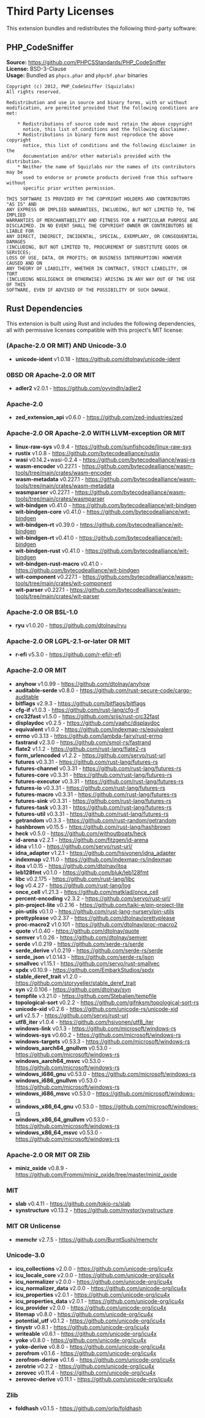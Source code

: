 # Third Party Licenses

This extension bundles and redistributes the following third-party software:

## PHP_CodeSniffer

**Source:** https://github.com/PHPCSStandards/PHP_CodeSniffer  
**License:** BSD-3-Clause  
**Usage:** Bundled as `phpcs.phar` and `phpcbf.phar` binaries

```
Copyright (c) 2012, PHP_CodeSniffer (Squizlabs)
All rights reserved.

Redistribution and use in source and binary forms, with or without
modification, are permitted provided that the following conditions are met:

    * Redistributions of source code must retain the above copyright
      notice, this list of conditions and the following disclaimer.
    * Redistributions in binary form must reproduce the above copyright
      notice, this list of conditions and the following disclaimer in the
      documentation and/or other materials provided with the distribution.
    * Neither the name of Squizlabs nor the names of its contributors may be
      used to endorse or promote products derived from this software without
      specific prior written permission.

THIS SOFTWARE IS PROVIDED BY THE COPYRIGHT HOLDERS AND CONTRIBUTORS "AS IS" AND
ANY EXPRESS OR IMPLIED WARRANTIES, INCLUDING, BUT NOT LIMITED TO, THE IMPLIED
WARRANTIES OF MERCHANTABILITY AND FITNESS FOR A PARTICULAR PURPOSE ARE
DISCLAIMED. IN NO EVENT SHALL THE COPYRIGHT OWNER OR CONTRIBUTORS BE LIABLE FOR
ANY DIRECT, INDIRECT, INCIDENTAL, SPECIAL, EXEMPLARY, OR CONSEQUENTIAL DAMAGES
(INCLUDING, BUT NOT LIMITED TO, PROCUREMENT OF SUBSTITUTE GOODS OR SERVICES;
LOSS OF USE, DATA, OR PROFITS; OR BUSINESS INTERRUPTION) HOWEVER CAUSED AND ON
ANY THEORY OF LIABILITY, WHETHER IN CONTRACT, STRICT LIABILITY, OR TORT
(INCLUDING NEGLIGENCE OR OTHERWISE) ARISING IN ANY WAY OUT OF THE USE OF THIS
SOFTWARE, EVEN IF ADVISED OF THE POSSIBILITY OF SUCH DAMAGE.
```

## Rust Dependencies

This extension is built using Rust and includes the following dependencies, all with permissive licenses compatible with this project's MIT license:

### (Apache-2.0 OR MIT) AND Unicode-3.0

- **unicode-ident** v1.0.18 - https://github.com/dtolnay/unicode-ident

### 0BSD OR Apache-2.0 OR MIT

- **adler2** v2.0.1 - https://github.com/oyvindln/adler2

### Apache-2.0

- **zed_extension_api** v0.6.0 - https://github.com/zed-industries/zed

### Apache-2.0 OR Apache-2.0 WITH LLVM-exception OR MIT

- **linux-raw-sys** v0.9.4 - https://github.com/sunfishcode/linux-raw-sys
- **rustix** v1.0.8 - https://github.com/bytecodealliance/rustix
- **wasi** v0.14.2+wasi-0.2.4 - https://github.com/bytecodealliance/wasi-rs
- **wasm-encoder** v0.227.1 - https://github.com/bytecodealliance/wasm-tools/tree/main/crates/wasm-encoder
- **wasm-metadata** v0.227.1 - https://github.com/bytecodealliance/wasm-tools/tree/main/crates/wasm-metadata
- **wasmparser** v0.227.1 - https://github.com/bytecodealliance/wasm-tools/tree/main/crates/wasmparser
- **wit-bindgen** v0.41.0 - https://github.com/bytecodealliance/wit-bindgen
- **wit-bindgen-core** v0.41.0 - https://github.com/bytecodealliance/wit-bindgen
- **wit-bindgen-rt** v0.39.0 - https://github.com/bytecodealliance/wit-bindgen
- **wit-bindgen-rt** v0.41.0 - https://github.com/bytecodealliance/wit-bindgen
- **wit-bindgen-rust** v0.41.0 - https://github.com/bytecodealliance/wit-bindgen
- **wit-bindgen-rust-macro** v0.41.0 - https://github.com/bytecodealliance/wit-bindgen
- **wit-component** v0.227.1 - https://github.com/bytecodealliance/wasm-tools/tree/main/crates/wit-component
- **wit-parser** v0.227.1 - https://github.com/bytecodealliance/wasm-tools/tree/main/crates/wit-parser

### Apache-2.0 OR BSL-1.0

- **ryu** v1.0.20 - https://github.com/dtolnay/ryu

### Apache-2.0 OR LGPL-2.1-or-later OR MIT

- **r-efi** v5.3.0 - https://github.com/r-efi/r-efi

### Apache-2.0 OR MIT

- **anyhow** v1.0.99 - https://github.com/dtolnay/anyhow
- **auditable-serde** v0.8.0 - https://github.com/rust-secure-code/cargo-auditable
- **bitflags** v2.9.3 - https://github.com/bitflags/bitflags
- **cfg-if** v1.0.3 - https://github.com/rust-lang/cfg-if
- **crc32fast** v1.5.0 - https://github.com/srijs/rust-crc32fast
- **displaydoc** v0.2.5 - https://github.com/yaahc/displaydoc
- **equivalent** v1.0.2 - https://github.com/indexmap-rs/equivalent
- **errno** v0.3.13 - https://github.com/lambda-fairy/rust-errno
- **fastrand** v2.3.0 - https://github.com/smol-rs/fastrand
- **flate2** v1.1.2 - https://github.com/rust-lang/flate2-rs
- **form_urlencoded** v1.2.2 - https://github.com/servo/rust-url
- **futures** v0.3.31 - https://github.com/rust-lang/futures-rs
- **futures-channel** v0.3.31 - https://github.com/rust-lang/futures-rs
- **futures-core** v0.3.31 - https://github.com/rust-lang/futures-rs
- **futures-executor** v0.3.31 - https://github.com/rust-lang/futures-rs
- **futures-io** v0.3.31 - https://github.com/rust-lang/futures-rs
- **futures-macro** v0.3.31 - https://github.com/rust-lang/futures-rs
- **futures-sink** v0.3.31 - https://github.com/rust-lang/futures-rs
- **futures-task** v0.3.31 - https://github.com/rust-lang/futures-rs
- **futures-util** v0.3.31 - https://github.com/rust-lang/futures-rs
- **getrandom** v0.3.3 - https://github.com/rust-random/getrandom
- **hashbrown** v0.15.5 - https://github.com/rust-lang/hashbrown
- **heck** v0.5.0 - https://github.com/withoutboats/heck
- **id-arena** v2.2.1 - https://github.com/fitzgen/id-arena
- **idna** v1.1.0 - https://github.com/servo/rust-url/
- **idna_adapter** v1.2.1 - https://github.com/hsivonen/idna_adapter
- **indexmap** v2.11.0 - https://github.com/indexmap-rs/indexmap
- **itoa** v1.0.15 - https://github.com/dtolnay/itoa
- **leb128fmt** v0.1.0 - https://github.com/bluk/leb128fmt
- **libc** v0.2.175 - https://github.com/rust-lang/libc
- **log** v0.4.27 - https://github.com/rust-lang/log
- **once_cell** v1.21.3 - https://github.com/matklad/once_cell
- **percent-encoding** v2.3.2 - https://github.com/servo/rust-url/
- **pin-project-lite** v0.2.16 - https://github.com/taiki-e/pin-project-lite
- **pin-utils** v0.1.0 - https://github.com/rust-lang-nursery/pin-utils
- **prettyplease** v0.2.37 - https://github.com/dtolnay/prettyplease
- **proc-macro2** v1.0.101 - https://github.com/dtolnay/proc-macro2
- **quote** v1.0.40 - https://github.com/dtolnay/quote
- **semver** v1.0.26 - https://github.com/dtolnay/semver
- **serde** v1.0.219 - https://github.com/serde-rs/serde
- **serde_derive** v1.0.219 - https://github.com/serde-rs/serde
- **serde_json** v1.0.143 - https://github.com/serde-rs/json
- **smallvec** v1.15.1 - https://github.com/servo/rust-smallvec
- **spdx** v0.10.9 - https://github.com/EmbarkStudios/spdx
- **stable_deref_trait** v1.2.0 - https://github.com/storyyeller/stable_deref_trait
- **syn** v2.0.106 - https://github.com/dtolnay/syn
- **tempfile** v3.21.0 - https://github.com/Stebalien/tempfile
- **topological-sort** v0.2.2 - https://github.com/gifnksm/topological-sort-rs
- **unicode-xid** v0.2.6 - https://github.com/unicode-rs/unicode-xid
- **url** v2.5.7 - https://github.com/servo/rust-url
- **utf8_iter** v1.0.4 - https://github.com/hsivonen/utf8_iter
- **windows-link** v0.1.3 - https://github.com/microsoft/windows-rs
- **windows-sys** v0.60.2 - https://github.com/microsoft/windows-rs
- **windows-targets** v0.53.3 - https://github.com/microsoft/windows-rs
- **windows_aarch64_gnullvm** v0.53.0 - https://github.com/microsoft/windows-rs
- **windows_aarch64_msvc** v0.53.0 - https://github.com/microsoft/windows-rs
- **windows_i686_gnu** v0.53.0 - https://github.com/microsoft/windows-rs
- **windows_i686_gnullvm** v0.53.0 - https://github.com/microsoft/windows-rs
- **windows_i686_msvc** v0.53.0 - https://github.com/microsoft/windows-rs
- **windows_x86_64_gnu** v0.53.0 - https://github.com/microsoft/windows-rs
- **windows_x86_64_gnullvm** v0.53.0 - https://github.com/microsoft/windows-rs
- **windows_x86_64_msvc** v0.53.0 - https://github.com/microsoft/windows-rs

### Apache-2.0 OR MIT OR Zlib

- **miniz_oxide** v0.8.9 - https://github.com/Frommi/miniz_oxide/tree/master/miniz_oxide

### MIT

- **slab** v0.4.11 - https://github.com/tokio-rs/slab
- **synstructure** v0.13.2 - https://github.com/mystor/synstructure

### MIT OR Unlicense

- **memchr** v2.7.5 - https://github.com/BurntSushi/memchr

### Unicode-3.0

- **icu_collections** v2.0.0 - https://github.com/unicode-org/icu4x
- **icu_locale_core** v2.0.0 - https://github.com/unicode-org/icu4x
- **icu_normalizer** v2.0.0 - https://github.com/unicode-org/icu4x
- **icu_normalizer_data** v2.0.0 - https://github.com/unicode-org/icu4x
- **icu_properties** v2.0.1 - https://github.com/unicode-org/icu4x
- **icu_properties_data** v2.0.1 - https://github.com/unicode-org/icu4x
- **icu_provider** v2.0.0 - https://github.com/unicode-org/icu4x
- **litemap** v0.8.0 - https://github.com/unicode-org/icu4x
- **potential_utf** v0.1.2 - https://github.com/unicode-org/icu4x
- **tinystr** v0.8.1 - https://github.com/unicode-org/icu4x
- **writeable** v0.6.1 - https://github.com/unicode-org/icu4x
- **yoke** v0.8.0 - https://github.com/unicode-org/icu4x
- **yoke-derive** v0.8.0 - https://github.com/unicode-org/icu4x
- **zerofrom** v0.1.6 - https://github.com/unicode-org/icu4x
- **zerofrom-derive** v0.1.6 - https://github.com/unicode-org/icu4x
- **zerotrie** v0.2.2 - https://github.com/unicode-org/icu4x
- **zerovec** v0.11.4 - https://github.com/unicode-org/icu4x
- **zerovec-derive** v0.11.1 - https://github.com/unicode-org/icu4x

### Zlib

- **foldhash** v0.1.5 - https://github.com/orlp/foldhash